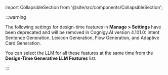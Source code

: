 import CollapsibleSection from '@site/src/components/CollapsibleSection';

:::warning

  The following settings for design-time features in **Manage > Settings** have been deprecated and will be removed in Cognigy.AI version 4.101.0: Intent Sentence Generation, Lexicon Generation, Flow Generation, and Adaptive Card Generation.

  You can select the LLM for all these features at the same time from the **Design-Time Generative LLM Features** list.

:::

